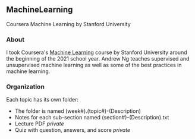 ## MachineLearning
Coursera Machine Learning by Stanford University

### About
I took Coursera's [Machine Learning](https://www.coursera.org/learn/machine-learning) course by Stanford University around the beginning of the 2021 school year. Andrew Ng teaches supervised and unsupervised machine learning as well as some of the best practices in machine learning.

### Organization
Each topic has its own folder:
* The folder is named (week#).(topic#)-(Description)
* Notes for each sub-section named (section#)-(Description).txt
* Lecture PDF _private_
* Quiz with question, answers, and score _private_
